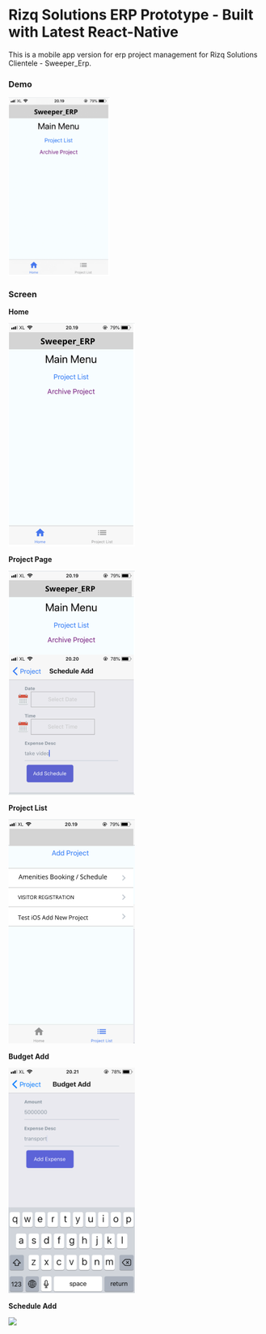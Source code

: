 # Rizq Solutions ERP Prototype - Built with Latest React-Native

This is a mobile app version for erp project management for Rizq Solutions Clientele - Sweeper_Erp.

### Demo

<img src="https://github.com/Rizq-Solutions/sweeper_erp/blob/main/gif1.gif" width="200">

### Screen
**Home**

<img src="https://github.com/Rizq-Solutions/sweeper_erp/blob/main/20180901_131947000_iOS.png" width="250">

**Project Page**

<img src="https://github.com/Rizq-Solutions/sweeper_erp/blob/main/20180901_132058000_iOS.png" width="250">

**Project List**

<img src="https://github.com/Rizq-Solutions/sweeper_erp/blob/main/20180901_131953000_iOS.png" width="250">

**Budget Add**

<img src="https://github.com/Rizq-Solutions/sweeper_erp/blob/main/20180901_132113000_iOS.png" width="250">

**Schedule Add**

<img src="hhttps://github.com/Rizq-Solutions/sweeper_erp/blob/main/20180901_132050000_iOS.png" width="250">
